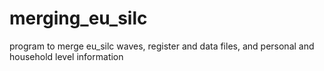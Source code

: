 # merging_eu_silc
program to merge eu_silc waves, register and data files, and personal and household level information
